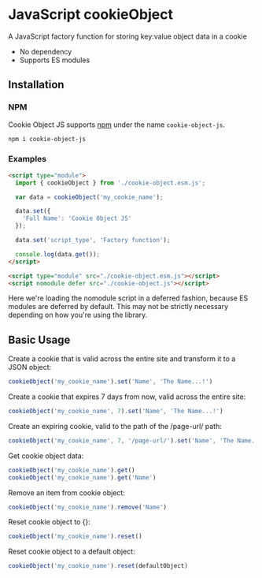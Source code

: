 # JavaScript cookieObject

A JavaScript factory function for storing key:value object data in a cookie

- No dependency
- Supports ES modules

## Installation

### NPM

Cookie Object JS supports [npm](https://www.npmjs.com/package/js-cookie) under the name `cookie-object-js`.

```bash
npm i cookie-object-js
```

### Examples

```html
<script type="module">
  import { cookieObject } from './cookie-object.esm.js';

  var data = cookieObject('my_cookie_name');

  data.set({
    'Full Name': 'Cookie Object JS'
  });

  data.set('script_type', 'Factory function');

  console.log(data.get());
</script>
```

```html
<script type="module" src="./cookie-object.esm.js"></script>
<script nomodule defer src="./cookie-object.js"></script>
```

Here we're loading the nomodule script in a deferred fashion, because ES modules are deferred by default. This may not be strictly necessary depending on how you're using the library.

## Basic Usage

Create a cookie that is valid across the entire site and transform it to a JSON object:

```javascript
cookieObject('my_cookie_name').set('Name', 'The Name...!')
```

Create a cookie that expires 7 days from now, valid across the entire site:

```javascript
cookieObject('my_cookie_name', 7).set('Name', 'The Name...!')
```

Create an expiring cookie, valid to the path of the /page-url/ path:

```javascript
cookieObject('my_cookie_name', 7, '/page-url/').set('Name', 'The Name...!')
```

Get cookie object data:

```javascript
cookieObject('my_cookie_name').get()
cookieObject('my_cookie_name').get('Name')
```

Remove an item from cookie object:

```javascript
cookieObject('my_cookie_name').remove('Name')
```

Reset cookie object to {}:

```javascript
cookieObject('my_cookie_name').reset()
```

Reset cookie object to a default object:

```javascript
cookieObject('my_cookie_name').reset(defaultObject)
```
